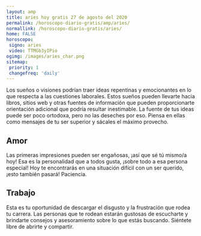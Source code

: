 ```yaml
---
layout: amp
title: aries hoy gratis 27 de agosto del 2020 
permalink: /horoscopo-diario-gratis/amp/aries/
normallink: /horoscopo-diario-gratis/aries/
home: FALSE
horoscopo:
 signo: aries
 video: TTMGb3yIPio 
ogimg: /images/aries_char.png
sitemap:
 priority: 1
 changefreq: 'daily'
---
```



Los sueños o visiones podrían traer ideas repentinas y emocionantes en lo que respecta a las cuestiones laborales. Estos sueños pueden llevarte hacia libros, sitios web y otras fuentes de información que pueden proporcionarte orientación adicional que podría resultar inestimable. La fuente de tus ideas puede ser poco ortodoxa, pero no las deseches por eso. Piensa en ellas como mensajes de tu ser superior y sácales el máximo provecho.

## Amor

Las primeras impresiones pueden ser engañosas, ¡así que sé tú mismo/a hoy! Esa es la personalidad que a todos gusta, ¡sobre todo a esa persona especial! Hoy te encontrarás en una situación difícil con un ser querido, ¡esto también pasará! Paciencia.

## Trabajo

Esta es tu oportunidad de descargar el disgusto y la frustración que rodea tu carrera. Las personas que te rodean estarán gustosas de escucharte y brindarte consejos y asesoramiento sobre lo que estás buscando. Siéntete libre de abrirte y compartir.